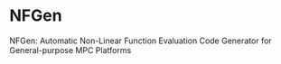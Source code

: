 # NFGen
NFGen: Automatic Non-Linear Function Evaluation Code Generator for General-purpose MPC Platforms
